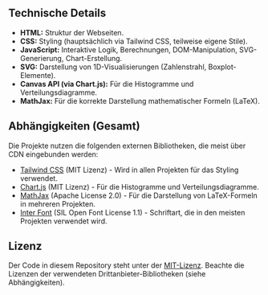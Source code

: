## Technische Details

* **HTML:** Struktur der Webseiten.
* **CSS:** Styling (hauptsächlich via Tailwind CSS, teilweise eigene Stile).
* **JavaScript:** Interaktive Logik, Berechnungen, DOM-Manipulation, SVG-Generierung, Chart-Erstellung.
* **SVG:** Darstellung von 1D-Visualisierungen (Zahlenstrahl, Boxplot-Elemente).
* **Canvas API (via Chart.js):** Für die Histogramme und Verteilungsdiagramme.
* **MathJax:** Für die korrekte Darstellung mathematischer Formeln (LaTeX).

## Abhängigkeiten (Gesamt)

Die Projekte nutzen die folgenden externen Bibliotheken, die meist über CDN eingebunden werden:

* [Tailwind CSS](https://tailwindcss.com/) (MIT Lizenz) - Wird in allen Projekten für das Styling verwendet.
* [Chart.js](https://www.chartjs.org/) (MIT Lizenz) - Für die Histogramme und Verteilungsdiagramme.
* [MathJax](https://www.mathjax.org/) (Apache License 2.0) - Für die Darstellung von LaTeX-Formeln in mehreren Projekten.
* [Inter Font](https://rsms.me/inter/) (SIL Open Font License 1.1) - Schriftart, die in den meisten Projekten verwendet wird.

## Lizenz

Der Code in diesem Repository steht unter der [MIT-Lizenz](LICENSE.md). Beachte die Lizenzen der verwendeten Drittanbieter-Bibliotheken (siehe Abhängigkeiten).
